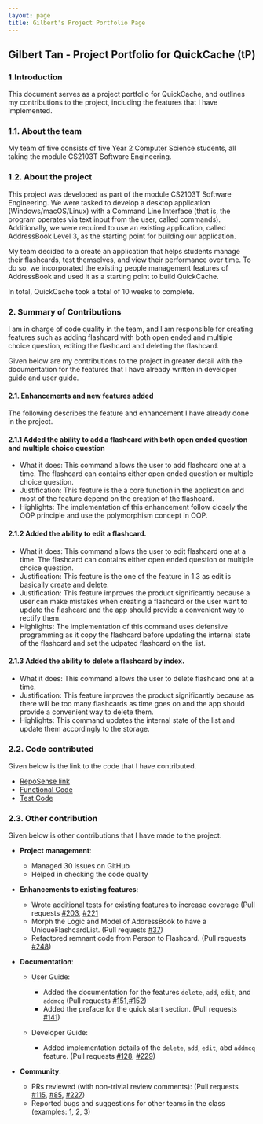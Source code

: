 ```yaml
---
layout: page
title: Gilbert's Project Portfolio Page
---
```


## Gilbert Tan - Project Portfolio for QuickCache (tP)

### 1.Introduction

This document serves as a project portfolio for QuickCache, and outlines my contributions to the project, including the features that I have implemented.

### 1.1. About the team

My team of five consists of  five Year 2 Computer Science students, all taking the module CS2103T Software Engineering.

### 1.2. About the project

This project was developed as part of the module CS2103T Software Engineering. We were tasked to develop a desktop application (Windows/macOS/Linux) with a Command Line Interface (that is, the program operates via text input from the user, called commands). Additionally, we were required to use an existing application, called AddressBook Level 3, as the starting point for building our application.

My team decided to a create an application that helps students manage their flashcards, test themselves, and view their performance over time. To do so, we incorporated the existing people management features of AddressBook and used it as a starting point to build QuickCache.

In total, QuickCache took a total of 10 weeks to complete.

<div style="page-break-after: always;"></div>

### 2. Summary of Contributions

I am in charge of code quality in the team, and I am responsible for creating features such as adding flashcard with both open ended and multiple choice question, editing the flashcard and deleting the flashcard.

Given below are my contributions to the project in greater detail with the documentation for the features that I have already written in developer guide and user guide.

#### 2.1. Enhancements and new features added
The following describes the feature and enhancement I have already done in the project.

#### 2.1.1 Added the ability to add a flashcard with both open ended question and multiple choice question
  * What it does: This command allows the user to add flashcard one at a time. The flashcard can contains either open ended question or multiple choice question.
  * Justification: This feature is the a core function in the application and most of the feature depend on the creation of the flashcard.
  * Highlights: The implementation of this enhancement follow closely the OOP principle and use the polymorphism concept in OOP.

#### 2.1.2 Added the ability to edit a flashcard.
  * What it does: This command allows the user to edit flashcard one at a time. The flashcard can contains either open ended question or multiple choice question.
  * Justification: This feature is the one of the feature in 1.3 as edit is basically create and delete.
  * Justification: This feature improves the product significantly because a user can make mistakes when creating a flashcard or the user want to update the flashcard and the app should provide a convenient way to rectify them.
  * Highlights: The implementation of this command uses defensive programming as it copy the flashcard before updating the internal state of the flashcard and set the udpated flashcard on the list.

#### 2.1.3 Added the ability to delete a flashcard by index.
  * What it does: This command allows the user to delete flashcard one at a time.
  * Justification: This feature improves the product significantly because as there will be too many flashcards as time goes on and the app should provide a convenient way to delete them.
  * Highlights: This command updates the internal state of the list and update them accordingly to the storage.

### 2.2. Code contributed
 Given below is the link to the code that I have contributed.
 * [RepoSense link](https://nus-cs2103-ay2021s1.github.io/tp-dashboard/#breakdown=true&search=gilberttan19)
 * [Functional Code](https://github.com/AY2021S1-CS2103T-T13-2/tp/tree/master/src/main/java/quickcache)
 * [Test Code](https://github.com/AY2021S1-CS2103T-T13-2/tp/tree/master/src/test/java/quickcache)

### 2.3. Other contribution

Given below is other contributions that I have made to the project.

* **Project management**:
  * Managed 30 issues on GitHub
  * Helped in checking the code quality

* **Enhancements to existing features**:
  * Wrote additional tests for existing features to increase coverage (Pull requests [\#203](https://github.com/AY2021S1-CS2103T-T13-2/tp/pull/203), [\#221](https://github.com/AY2021S1-CS2103T-T13-2/tp/pull/221)
  * Morph the Logic and Model of AddressBook to have a UniqueFlashcardList. (Pull requests [\#37](https://github.com/AY2021S1-CS2103T-T13-2/tp/pull/37))
  * Refactored remnant code from Person to Flashcard. (Pull requests [\#248](https://github.com/AY2021S1-CS2103T-T13-2/tp/pull/248))

* **Documentation**:
  * User Guide:
    * Added the documentation for the features `delete`, `add`, `edit`, and `addmcq` (Pull requests [\#151](https://github.com/AY2021S1-CS2103T-T13-2/tp/pull/151 ),[\#152](https://github.com/AY2021S1-CS2103T-T13-2/tp/pull/152))
    * Added the preface for the quick start section. (Pull requests [\#141](https://github.com/AY2021S1-CS2103T-T13-2/tp/pull/141))

  * Developer Guide:
    * Added implementation details of the `delete`, `add`, `edit`, abd `addmcq` feature. (Pull requests [\#128](https://github.com/AY2021S1-CS2103T-T13-2/tp/pull/128), [\#229](https://github.com/AY2021S1-CS2103T-T13-2/tp/pull/229))
* **Community**:
  * PRs reviewed (with non-trivial review comments): (Pull requests [\#115](https://github.com/AY2021S1-CS2103T-T13-2/tp/pull/115), [\#85](https://github.com/AY2021S1-CS2103T-T13-2/tp/pull/85), [\#227](https://github.com/AY2021S1-CS2103T-T13-2/tp/pull/227))
  * Reported bugs and suggestions for other teams in the class (examples: [1](https://github.com/GilbertTan19/ped/issues/1), [2](https://github.com/GilbertTan19/ped/issues/2), [3](https://github.com/GilbertTan19/ped/issues/3))
